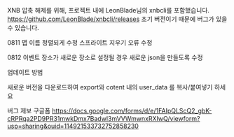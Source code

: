 XNB 압축 해제를 위해, 프로젝트 내에 LeonBlade님의 xnbcli를 포함했습니다. https://github.com/LeonBlade/xnbcli/releases 초기 버전이기 때문에 버그가 있을 수 있습니다.

0811 맵 이름 정렬되게 수정 스프라이트 지우기 오류 수정

0812 이벤트 장소가 새로운 장소로 설정될 경우 새로운 json을 만들도록 수정

업데이트 방법

새로운 버전을 다운로드하여 export와 cotent 내의 user_data 를 복사/붙여넣기 하세요

버그 제보 구글폼 https://docs.google.com/forms/d/e/1FAIpQLScQ2_gbK-cRPRqa2PD9PR31mwkDmx7Badwl3mVVWmwnxRXIwQ/viewform?usp=sharing&ouid=114921533732752858230
